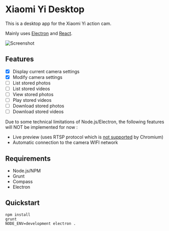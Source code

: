 # Xiaomi Yi Desktop

This is a desktop app for the Xiaomi Yi action cam.

Mainly uses [Electron](https://github.com/atom/electron) and [React](https://github.com/facebook/react).

![Screenshot](http://adrastee.net/medias/xiaomi-yi-desktop/screenshot.png)

## Features

- [x] Display current camera settings
- [x] Modify camera settings
- [ ] List stored photos
- [ ] List stored videos
- [ ] View stored photos
- [ ] Play stored videos
- [ ] Download stored photos
- [ ] Download stored videos

Due to some technical limitations of Node.js/Electron, the following features will NOT be implemented for now :

- Live preview (uses RTSP protocol which is [not supported](https://code.google.com/p/chromium/issues/detail?id=25573) by Chromium)
- Automatic connection to the camera WIFI network

## Requirements

- Node.js/NPM
- Grunt
- Compass
- Electron

## Quickstart

    npm install
    grunt
    NODE_ENV=development electron .

